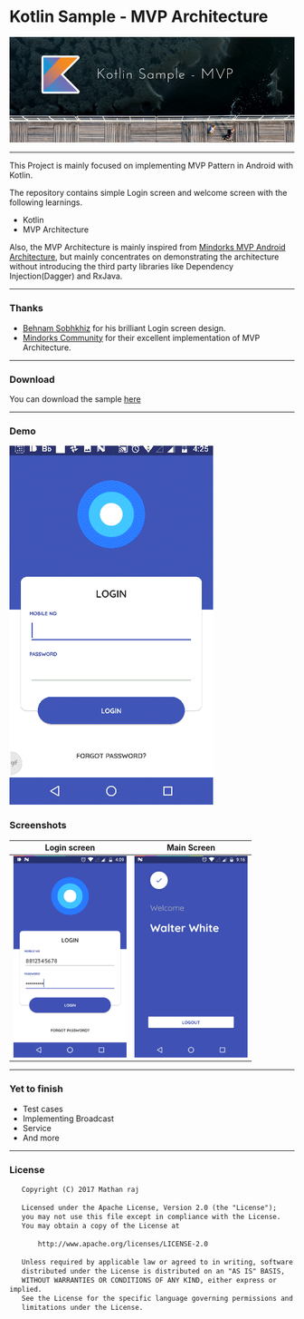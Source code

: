 # **Kotlin Sample - MVP Architecture**

![Image](img/banner.png)

----------

This Project is mainly focused on implementing MVP Pattern in Android with Kotlin.

The repository contains simple Login screen and welcome screen with the following learnings.
    
* Kotlin
* MVP Architecture

Also, the MVP Architecture is mainly inspired from [Mindorks MVP Android Architecture](https://github.com/MindorksOpenSource/android-mvp-architecture), but mainly concentrates on demonstrating the architecture without introducing the third party libraries like Dependency Injection(Dagger) and RxJava.

----------

### Thanks ###  

* [Behnam Sobhkhiz](https://www.uplabs.com/behnamsobhkhiz) for his brilliant Login screen design.
* [Mindorks Community](http://github.com/mindorksOpenSource/) for their excellent implementation of MVP Architecture.

----------

### Download ###

You can download the sample [here](https://firebasestorage.googleapis.com/v0/b/friendly-chat-4a901.appspot.com/o/app-debug.apk?alt=media&token=62fca785-33b3-466f-a2b6-dc1f8145dde6)

----------

### Demo ###
![Image](img/screenflow.gif)

### Screenshots ###

Login screen                                  |  Main Screen                                 |  
:--------------------------------------------:|:--------------------------------------------:|
<img src="img/screenshot-1.png" width="200">  |<img src="img/screenshot-2.png" width="200">  |

---------

### Yet to finish ###

* Test cases
* Implementing Broadcast
* Service
* And more

---------

### License
```
   Copyright (C) 2017 Mathan raj

   Licensed under the Apache License, Version 2.0 (the "License");
   you may not use this file except in compliance with the License.
   You may obtain a copy of the License at

       http://www.apache.org/licenses/LICENSE-2.0

   Unless required by applicable law or agreed to in writing, software
   distributed under the License is distributed on an "AS IS" BASIS,
   WITHOUT WARRANTIES OR CONDITIONS OF ANY KIND, either express or implied.
   See the License for the specific language governing permissions and
   limitations under the License.
```
